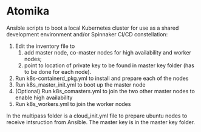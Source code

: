 # Atomika

Ansible scripts to boot a local Kubernetes cluster for use as a shared development environment and/or Spinnaker CI/CD constellation:

1) Edit the inventory file to  
   1) add master node, co-master nodes for high availability and worker nodes;
   2) point to location of private key to be found in master key folder (has to be done for each node).
2) Run k8s-containerd_pkg.yml to install and prepare each of the nodes
3) Run k8s_master_init.yml to boot up the master node
4) (Optional) Run k8s_comasters.yml to join the two other master nodes to enable high availability
5) Run k8s_workers.yml to join the worker nodes

In the multipass folder is a cloud_init.yml file to prepare ubuntu nodes to receive intsruction from Ansible.
The master key is in the master key folder.




